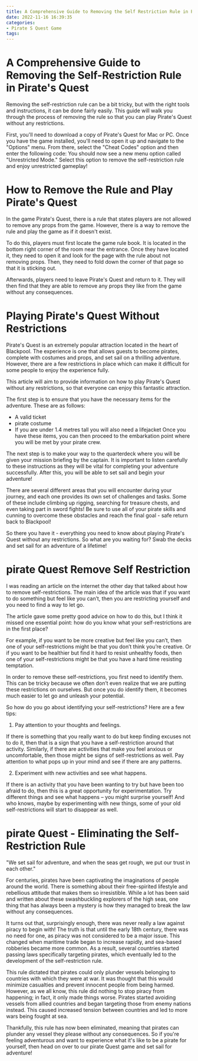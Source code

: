 ```yaml
---
title: A Comprehensive Guide to Removing the Self Restriction Rule in Pirate's Quest 
date: 2022-11-16 16:39:35
categories:
- Pirate S Quest Game
tags:
---
```



#  A Comprehensive Guide to Removing the Self-Restriction Rule in Pirate's Quest 

 Removing the self-restriction rule can be a bit tricky, but with the right tools and instructions, it can be done fairly easily. This guide will walk you through the process of removing the rule so that you can play Pirate's Quest without any restrictions.

First, you'll need to download a copy of Pirate's Quest for Mac or PC. Once you have the game installed, you'll need to open it up and navigate to the "Options" menu. From there, select the "Cheat Codes" option and then enter the following code:
You should now see a new menu option called "Unrestricted Mode." Select this option to remove the self-restriction rule and enjoy unrestricted gameplay!

#  How to Remove the Rule and Play Pirate's Quest 

In the game Pirate's Quest, there is a rule that states players are not allowed to remove any props from the game. However, there is a way to remove the rule and play the game as if it doesn't exist.

To do this, players must first locate the game rule book. It is located in the bottom right corner of the room near the entrance. Once they have located it, they need to open it and look for the page with the rule about not removing props. Then, they need to fold down the corner of that page so that it is sticking out.

Afterwards, players need to leave Pirate's Quest and return to it. They will then find that they are able to remove any props they like from the game without any consequences.

#  Playing Pirate's Quest Without Restrictions 

Pirate's Quest is an extremely popular attraction located in the heart of Blackpool. The experience is one that allows guests to become pirates, complete with costumes and props, and set sail on a thrilling adventure. However, there are a few restrictions in place which can make it difficult for some people to enjoy the experience fully.

This article will aim to provide information on how to play Pirate's Quest without any restrictions, so that everyone can enjoy this fantastic attraction.

The first step is to ensure that you have the necessary items for the adventure. These are as follows: 
- A valid ticket 
- pirate costume 
- If you are under 1.4 metres tall you will also need a lifejacket 
Once you have these items, you can then proceed to the embarkation point where you will be met by your pirate crew.

The next step is to make your way to the quarterdeck where you will be given your mission briefing by the captain. It is important to listen carefully to these instructions as they will be vital for completing your adventure successfully. After this, you will be able to set sail and begin your adventure!

There are several different areas that you will encounter during your journey, and each one provides its own set of challenges and tasks. Some of these include climbing up rigging, searching for treasure chests, and even taking part in sword fights! Be sure to use all of your pirate skills and cunning to overcome these obstacles and reach the final goal - safe return back to Blackpool!

So there you have it - everything you need to know about playing Pirate's Quest without any restrictions. So what are you waiting for? Swab the decks and set sail for an adventure of a lifetime!

#  pirate Quest Remove Self Restriction 

I was reading an article on the internet the other day that talked about how to remove self-restrictions. The main idea of the article was that if you want to do something but feel like you can’t, then you are restricting yourself and you need to find a way to let go.

The article gave some pretty good advice on how to do this, but I think it missed one essential point: how do you know what your self-restrictions are in the first place?

For example, if you want to be more creative but feel like you can’t, then one of your self-restrictions might be that you don’t think you’re creative. Or if you want to be healthier but find it hard to resist unhealthy foods, then one of your self-restrictions might be that you have a hard time resisting temptation.

In order to remove these self-restrictions, you first need to identify them. This can be tricky because we often don’t even realize that we are putting these restrictions on ourselves. But once you do identify them, it becomes much easier to let go and unleash your potential.

So how do you go about identifying your self-restrictions? Here are a few tips:

1. Pay attention to your thoughts and feelings.

If there is something that you really want to do but keep finding excuses not to do it, then that is a sign that you have a self-restriction around that activity. Similarly, if there are activities that make you feel anxious or uncomfortable, then those might be signs of self-restrictions as well. Pay attention to what pops up in your mind and see if there are any patterns.

2. Experiment with new activities and see what happens.

If there is an activity that you have been wanting to try but have been too afraid to do, then this is a great opportunity for experimentation. Try different things and see what happens – you might surprise yourself! And who knows, maybe by experimenting with new things, some of your old self-restrictions will start to disappear as well.

#  pirate Quest - Eliminating the Self-Restriction Rule

"We set sail for adventure, and when the seas get rough, we put our trust in each other."

For centuries, pirates have been captivating the imaginations of people around the world. There is something about their free-spirited lifestyle and rebellious attitude that makes them so irresistible. While a lot has been said and written about these swashbuckling explorers of the high seas, one thing that has always been a mystery is how they managed to break the law without any consequences.

It turns out that, surprisingly enough, there was never really a law against piracy to begin with! The truth is that until the early 18th century, there was no need for one, as piracy was not considered to be a major issue. This changed when maritime trade began to increase rapidly, and sea-based robberies became more common. As a result, several countries started passing laws specifically targeting pirates, which eventually led to the development of the self-restriction rule.

This rule dictated that pirates could only plunder vessels belonging to countries with which they were at war. It was thought that this would minimize casualties and prevent innocent people from being harmed. However, as we all know, this rule did nothing to stop piracy from happening; in fact, it only made things worse. Pirates started avoiding vessels from allied countries and began targeting those from enemy nations instead. This caused increased tension between countries and led to more wars being fought at sea.

Thankfully, this rule has now been eliminated, meaning that pirates can plunder any vessel they please without any consequences. So if you're feeling adventurous and want to experience what it's like to be a pirate for yourself, then head on over to our pirate Quest game and set sail for adventure!